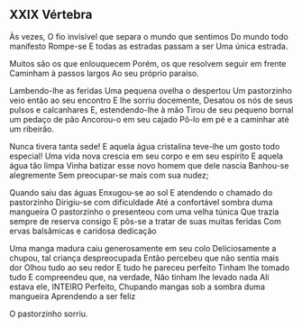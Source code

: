 ## XXIX Vértebra

Às vezes,
O fio invisível que separa o mundo que sentimos
Do mundo todo manifesto
Rompe-se
E todas as estradas passam a ser
Uma única estrada.

Muitos são os que enlouquecem
Porém, os que resolvem seguir em frente
Caminham à passos largos
Ao seu próprio paraíso.

Lambendo-lhe as feridas
Uma pequena ovelha o despertou
Um pastorzinho veio então ao seu encontro
E lhe sorriu docemente,
Desatou os nós de seus pulsos e calcanhares
E, estendendo-lhe à mão
Tirou de seu pequeno bornal um pedaço de pão
Ancorou-o em seu cajado
Pô-lo em pé e a caminhar até um ribeirão.

Nunca tivera tanta sede!
E aquela água cristalina teve-lhe um gosto todo especial!
Uma vida nova crescia em seu corpo e em seu espírito
E aquela água tão limpa
Vinha batizar esse novo homem que dele nascia
Banhou-se alegremente
Sem preocupar-se mais com sua nudez;

Quando saiu das águas
Enxugou-se ao sol
E atendendo o chamado do pastorzinho
Dirigiu-se com dificuldade
Até a confortável sombra duma mangueira
O pastorzinho o presenteou com uma velha túnica
Que trazia sempre de reserva consigo
E pôs-se a tratar de suas muitas feridas
Com ervas balsâmicas e caridosa dedicação

Uma manga madura caiu generosamente em seu colo
Deliciosamente a chupou, tal criança despreocupada
Então percebeu que não sentia mais dor
Olhou tudo ao seu redor
E tudo he pareceu perfeito
Tinham lhe tomado tudo
E compreendeu que, na verdade,
Não tinham lhe levado nada
Ali estava ele, INTEIRO
Perfeito,
Chupando mangas sob a sombra duma mangueira
Aprendendo a ser feliz

O pastorzinho sorriu.